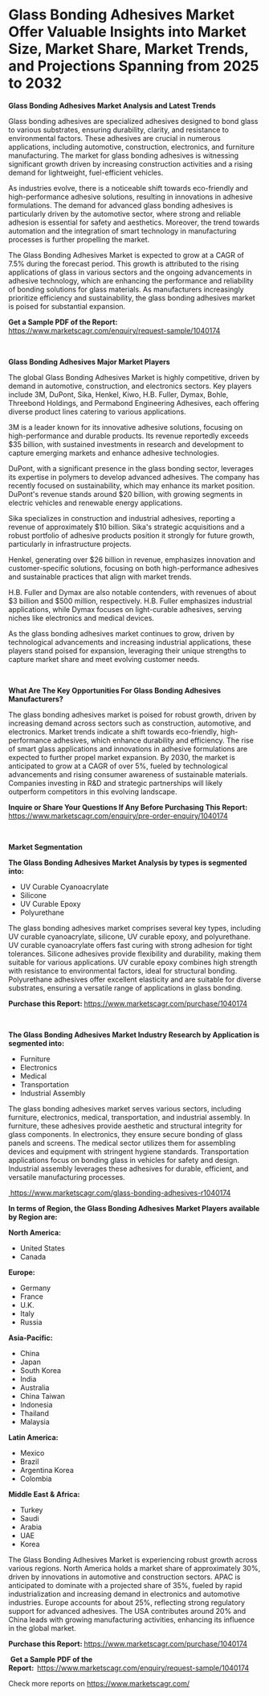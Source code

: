 <p><h1>Glass Bonding Adhesives Market Offer Valuable Insights into Market Size, Market Share, Market Trends, and Projections Spanning from 2025 to 2032</h1></p><p><strong>Glass Bonding Adhesives Market Analysis and Latest Trends</strong></p>
<p><p>Glass bonding adhesives are specialized adhesives designed to bond glass to various substrates, ensuring durability, clarity, and resistance to environmental factors. These adhesives are crucial in numerous applications, including automotive, construction, electronics, and furniture manufacturing. The market for glass bonding adhesives is witnessing significant growth driven by increasing construction activities and a rising demand for lightweight, fuel-efficient vehicles.</p><p>As industries evolve, there is a noticeable shift towards eco-friendly and high-performance adhesive solutions, resulting in innovations in adhesive formulations. The demand for advanced glass bonding adhesives is particularly driven by the automotive sector, where strong and reliable adhesion is essential for safety and aesthetics. Moreover, the trend towards automation and the integration of smart technology in manufacturing processes is further propelling the market.</p><p>The Glass Bonding Adhesives Market is expected to grow at a CAGR of 7.5% during the forecast period. This growth is attributed to the rising applications of glass in various sectors and the ongoing advancements in adhesive technology, which are enhancing the performance and reliability of bonding solutions for glass materials. As manufacturers increasingly prioritize efficiency and sustainability, the glass bonding adhesives market is poised for substantial expansion.</p></p>
<p><strong>Get a Sample PDF of the Report:&nbsp;</strong> <a href="https://www.marketscagr.com/enquiry/request-sample/1040174?utm_campaign=2113&utm_medium=2&utm_source=Github&utm_content=ia&utm_term=31012025&utm_id=glass-bonding-adhesives">https://www.marketscagr.com/enquiry/request-sample/1040174</a></p>
<p>&nbsp;</p>
<p><strong>Glass Bonding Adhesives Major Market Players</strong></p>
<p><p>The global Glass Bonding Adhesives Market is highly competitive, driven by demand in automotive, construction, and electronics sectors. Key players include 3M, DuPont, Sika, Henkel, Kiwo, H.B. Fuller, Dymax, Bohle, Threebond Holdings, and Permabond Engineering Adhesives, each offering diverse product lines catering to various applications.</p><p>3M is a leader known for its innovative adhesive solutions, focusing on high-performance and durable products. Its revenue reportedly exceeds $35 billion, with sustained investments in research and development to capture emerging markets and enhance adhesive technologies.</p><p>DuPont, with a significant presence in the glass bonding sector, leverages its expertise in polymers to develop advanced adhesives. The company has recently focused on sustainability, which may enhance its market position. DuPont's revenue stands around $20 billion, with growing segments in electric vehicles and renewable energy applications.</p><p>Sika specializes in construction and industrial adhesives, reporting a revenue of approximately $10 billion. Sika's strategic acquisitions and a robust portfolio of adhesive products position it strongly for future growth, particularly in infrastructure projects.</p><p>Henkel, generating over $26 billion in revenue, emphasizes innovation and customer-specific solutions, focusing on both high-performance adhesives and sustainable practices that align with market trends.</p><p>H.B. Fuller and Dymax are also notable contenders, with revenues of about $3 billion and $500 million, respectively. H.B. Fuller emphasizes industrial applications, while Dymax focuses on light-curable adhesives, serving niches like electronics and medical devices.</p><p>As the glass bonding adhesives market continues to grow, driven by technological advancements and increasing industrial applications, these players stand poised for expansion, leveraging their unique strengths to capture market share and meet evolving customer needs.</p></p>
<p>&nbsp;</p>
<p><strong>What Are The Key Opportunities For Glass Bonding Adhesives Manufacturers?</strong></p>
<p><p>The glass bonding adhesives market is poised for robust growth, driven by increasing demand across sectors such as construction, automotive, and electronics. Market trends indicate a shift towards eco-friendly, high-performance adhesives, which enhance durability and efficiency. The rise of smart glass applications and innovations in adhesive formulations are expected to further propel market expansion. By 2030, the market is anticipated to grow at a CAGR of over 5%, fueled by technological advancements and rising consumer awareness of sustainable materials. Companies investing in R&D and strategic partnerships will likely outperform competitors in this evolving landscape.</p></p>
<p><strong>Inquire or Share Your Questions If Any Before Purchasing This Report:</strong> <a href="https://www.marketscagr.com/enquiry/pre-order-enquiry/1040174?utm_campaign=2113&utm_medium=2&utm_source=Github&utm_content=ia&utm_term=31012025&utm_id=glass-bonding-adhesives">https://www.marketscagr.com/enquiry/pre-order-enquiry/1040174</a></p>
<p>&nbsp;</p>
<p><strong>Market Segmentation</strong></p>
<p><strong>The Glass Bonding Adhesives Market Analysis by types is segmented into:</strong></p>
<p><ul><li>UV Curable Cyanoacrylate</li><li>Silicone</li><li>UV Curable Epoxy</li><li>Polyurethane</li></ul></p>
<p><p>The glass bonding adhesives market comprises several key types, including UV curable cyanoacrylate, silicone, UV curable epoxy, and polyurethane. UV curable cyanoacrylate offers fast curing with strong adhesion for tight tolerances. Silicone adhesives provide flexibility and durability, making them suitable for various applications. UV curable epoxy combines high strength with resistance to environmental factors, ideal for structural bonding. Polyurethane adhesives offer excellent elasticity and are suitable for diverse substrates, ensuring a versatile range of applications in glass bonding.</p></p>
<p><strong>Purchase this Report:&nbsp;</strong><a href="https://www.marketscagr.com/purchase/1040174?utm_campaign=2113&utm_medium=2&utm_source=Github&utm_content=ia&utm_term=31012025&utm_id=glass-bonding-adhesives">https://www.marketscagr.com/purchase/1040174</a></p>
<p>&nbsp;</p>
<p><strong>The Glass Bonding Adhesives Market Industry Research by Application is segmented into:</strong></p>
<p><ul><li>Furniture</li><li>Electronics</li><li>Medical</li><li>Transportation</li><li>Industrial Assembly</li></ul></p>
<p><p>The glass bonding adhesives market serves various sectors, including furniture, electronics, medical, transportation, and industrial assembly. In furniture, these adhesives provide aesthetic and structural integrity for glass components. In electronics, they ensure secure bonding of glass panels and screens. The medical sector utilizes them for assembling devices and equipment with stringent hygiene standards. Transportation applications focus on bonding glass in vehicles for safety and design. Industrial assembly leverages these adhesives for durable, efficient, and versatile manufacturing processes.</p></p>
<p><a href="https://www.marketscagr.com/glass-bonding-adhesives-r1040174?utm_campaign=2113&utm_medium=2&utm_source=Github&utm_content=ia&utm_term=31012025&utm_id=glass-bonding-adhesives">&nbsp;https://www.marketscagr.com/glass-bonding-adhesives-r1040174</a></p>
<p><strong>In terms of Region, the Glass Bonding Adhesives Market Players available by Region are:</strong></p>
<p>
    <p> <strong> North America: </strong>
        <ul>
            <li>United States</li>
            <li>Canada</li>
        </ul>
        </p> 
    <p> <strong> Europe: </strong>
        <ul>
            <li>Germany</li>
            <li>France</li>
            <li>U.K.</li>
            <li>Italy</li>
            <li>Russia</li>
        </ul>
        </p> 
    <p> <strong> Asia-Pacific: </strong>
        <ul>
            <li>China</li>
            <li>Japan</li>
            <li>South Korea</li>
            <li>India</li>
            <li>Australia</li>
            <li>China Taiwan</li>
            <li>Indonesia</li>
            <li>Thailand</li>
            <li>Malaysia</li>
        </ul>
        </p> 
    <p> <strong> Latin America: </strong>
        <ul>
            <li>Mexico</li>
            <li>Brazil</li>
            <li>Argentina Korea</li>
            <li>Colombia</li>
        </ul>
        </p> 
    <p> <strong> Middle East & Africa: </strong>
        <ul>
            <li>Turkey</li>
            <li>Saudi</li>
            <li>Arabia</li>
            <li>UAE</li>
            <li>Korea</li>
        </ul>
    </p>
    </p>
<p><p>The Glass Bonding Adhesives Market is experiencing robust growth across various regions. North America holds a market share of approximately 30%, driven by innovations in automotive and construction sectors. APAC is anticipated to dominate with a projected share of 35%, fueled by rapid industrialization and increasing demand in electronics and automotive industries. Europe accounts for about 25%, reflecting strong regulatory support for advanced adhesives. The USA contributes around 20% and China leads with growing manufacturing activities, enhancing its influence in the global market.</p></p>
<p><strong>Purchase this Report: </strong><a href="https://www.marketscagr.com/purchase/1040174?utm_campaign=2113&utm_medium=2&utm_source=Github&utm_content=ia&utm_term=31012025&utm_id=glass-bonding-adhesives">https://www.marketscagr.com/purchase/1040174</a></p>
<p>&nbsp;<strong>Get a Sample PDF of the Report:&nbsp;&nbsp;</strong><a href="https://www.marketscagr.com/enquiry/request-sample/1040174?utm_campaign=2113&utm_medium=2&utm_source=Github&utm_content=ia&utm_term=31012025&utm_id=glass-bonding-adhesives">https://www.marketscagr.com/enquiry/request-sample/1040174</a></p>
<p><strong></strong></p>
<p>Check more reports on <a href="https://www.marketscagr.com/?utm_campaign=2113&utm_medium=2&utm_source=Github&utm_content=ia&utm_term=31012025&utm_id=glass-bonding-adhesives">https://www.marketscagr.com/</a></p>